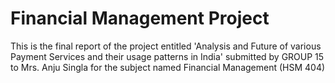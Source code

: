 # Financial Management Project
This is the final report of the project entitled 'Analysis and Future of various Payment Services and their usage patterns in India' submitted by GROUP 15 to Mrs. Anju Singla for the subject named Financial Management (HSM 404)
